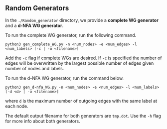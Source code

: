 ## Random Generators
In the `./Random_generator` directory, we provide a __complete WG generator__ and a __d-NFA WG generator__.

To run the complete WG generator, run the following command.
```
python3 gen_complete_WG.py -n <num_nodes> -e <num_edges> -l <num_labels> [-c | -o <filename>] 
```
Add the `-c` flag if complete WGs are desired. If `-c` is specified the number of edges will be overwritten by the largest possible number of edges given number of nodes and labels. 

To run the d-NFA WG generator, run the command below.
```
python3 gen_d-nfa_WG.py -n <num_nodes> -e <num_edges> -l <num_labels> [-d <d> | -o <filename>] 
```
where `d` is the maximum number of outgoing edges with the same label at each node. 

The default output filename for both generators are `tmp.dot`. Use the `-h` flag for more info about both generators.
